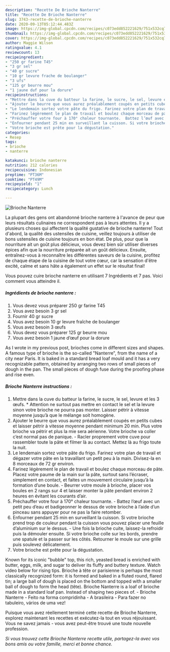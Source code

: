 ```yaml
---
description: "Recette De Brioche Nanterre"
title: "Recette De Brioche Nanterre"
slug: 3743-recette-de-brioche-nanterre
date: 2020-09-13T05:12:44.483Z
image: https://img-global.cpcdn.com/recipes/c073edd852221629/751x532cq70/brioche-nanterre-photo-principale-de-la-recette.jpg
thumbnail: https://img-global.cpcdn.com/recipes/c073edd852221629/751x532cq70/brioche-nanterre-photo-principale-de-la-recette.jpg
cover: https://img-global.cpcdn.com/recipes/c073edd852221629/751x532cq70/brioche-nanterre-photo-principale-de-la-recette.jpg
author: Maggie Wilson
ratingvalue: 4.1
reviewcount: 13
recipeingredient:
- "250 gr farine T45"
- "3 gr sel"
- "40 gr sucre"
- "10 gr levure frache de boulanger"
- "3 ufs"
- "125 gr beurre mou"
- "1 jaune duf pour la dorure"
recipeinstructions:
- "Mettre dans la cuve du batteur la farine, le sucre, le sel, levure et les 3 œufs. * Attention ne surtout pas mettre en contact le sel et la levure sinon votre brioche ne pourra pas monter. Laisser pétrir à vitesse moyenne jusqu’à que le mélange soit homogène."
- "Ajouter le beurre que vous aurez préalablement coupés en petits cubes et laisser pétrir à vitesse moyenne pendant minimum 20 min. Plus votre brioche va pétrir et plus la mie sera aérienne. Votre brioche va coller c’est normal pas de panique.  Racler proprement votre cuve pour rassembler toute la pâte et filmer là au contact. Mettez là au frigo toute la nuit."
- "Le lendemain sortez votre pâte du frigo. Farinez votre plan de travail et dégazer votre pâte en la travaillant un petit peu à la main. Divisez-la en 8 morceaux de 72 gr environ."
- "Farinez légèrement le plan de travail et boulez chaque morceau de pâte. Placez votre paume de la main sur la pâte, surtout sans l’écraser, simplement en contact, et faites un mouvement circulaire jusqu’à la formation d’une boule. Beurrer votre moule à brioche, placer vos boules en 2 rangs sur 4 et laisser monter la pâte pendant environ 2 heures en évitant les courants d’air."
- "Préchauffer votre four à 170° chaleur tournante.  Battez l’œuf avec un petit peu d’eau et badigeonner le dessus de votre brioche à l’aide d’un pinceau sans appuyer pour ne pas la faire retomber."
- "Enfourner pendant 25 min en surveillant la cuisson. Si votre brioche prend trop de couleur pendant la cuisson vous pouvez placer une feuille d’aluminium sur le dessus. Une fois la brioche cuite, laissez-la refroidir puis la démouler ensuite. Si votre brioche colle sur les bords, prendre une spatule et la passer sur les côtés. Retourner le moule sur une grille puis soulevez délicatement."
- "Votre brioche est prête pour la dégustation."
categories:
- Resep
tags:
- brioche
- nanterre

katakunci: brioche nanterre 
nutrition: 212 calories
recipecuisine: Indonesian
preptime: "PT36M"
cooktime: "PT49M"
recipeyield: "1"
recipecategory: Lunch

---
```



![Brioche Nanterre](https://img-global.cpcdn.com/recipes/c073edd852221629/751x532cq70/brioche-nanterre-photo-principale-de-la-recette.jpg)

La plupart des gens ont abandonné brioche nanterre à l'avance de peur que leurs résultats culinaires ne correspondent pas à leurs attentes. Il y a plusieurs choses qui affectent la qualité gustative de brioche nanterre! Tout d'abord, la qualité des ustensiles de cuisine, veillez toujours à utiliser de bons ustensiles de cuisine toujours en bon état. De plus, pour que la nourriture ait un goût plus délicieux, vous devez bien sûr utiliser diverses épices afin que la nourriture préparée ait un goût délicieux. Ensuite, entraînez-vous à reconnaître les différentes saveurs de la cuisine, profitez de chaque étape de la cuisine de tout votre cœur, car la sensation d'être excité, calme et sans hâte a également un effet sur le résultat final!

<!--inarticleads1-->

Vous pouvez cuire brioche nanterre en utilisant 7 Ingrédients et 7 pas. Voici comment vous atteindre il.

##### Ingrédients de brioche nanterre :

1. Vous devez vous préparer 250 gr farine T45
1. Vous avez besoin 3 gr sel
1. Fournir 40 gr sucre
1. Vous avez besoin 10 gr levure fraîche de boulanger
1. Vous avez besoin 3 œufs
1. Vous devez vous préparer 125 gr beurre mou
1. Vous avez besoin 1 jaune d’œuf pour la dorure


As I wrote in my previous post, brioches come in different sizes and shapes. A famous type of brioche is the so-called &#34;Nanterre&#34;, from the name of a city near Paris. It is baked in a standard bread loaf mould and it has a very recognizable pattern, obtained by arranging two rows of small pieces of dough in the pan. The small pieces of dough fuse during the proofing phase and rise even. 

<!--inarticleads2-->

##### Brioche Nanterre instructions :

1. Mettre dans la cuve du batteur la farine, le sucre, le sel, levure et les 3 œufs. * Attention ne surtout pas mettre en contact le sel et la levure sinon votre brioche ne pourra pas monter. Laisser pétrir à vitesse moyenne jusqu’à que le mélange soit homogène.
1. Ajouter le beurre que vous aurez préalablement coupés en petits cubes et laisser pétrir à vitesse moyenne pendant minimum 20 min. Plus votre brioche va pétrir et plus la mie sera aérienne. Votre brioche va coller c’est normal pas de panique.  - Racler proprement votre cuve pour rassembler toute la pâte et filmer là au contact. Mettez là au frigo toute la nuit.
1. Le lendemain sortez votre pâte du frigo. Farinez votre plan de travail et dégazer votre pâte en la travaillant un petit peu à la main. Divisez-la en 8 morceaux de 72 gr environ.
1. Farinez légèrement le plan de travail et boulez chaque morceau de pâte. Placez votre paume de la main sur la pâte, surtout sans l’écraser, simplement en contact, et faites un mouvement circulaire jusqu’à la formation d’une boule. - Beurrer votre moule à brioche, placer vos boules en 2 rangs sur 4 et laisser monter la pâte pendant environ 2 heures en évitant les courants d’air.
1. Préchauffer votre four à 170° chaleur tournante.  - Battez l’œuf avec un petit peu d’eau et badigeonner le dessus de votre brioche à l’aide d’un pinceau sans appuyer pour ne pas la faire retomber.
1. Enfourner pendant 25 min en surveillant la cuisson. Si votre brioche prend trop de couleur pendant la cuisson vous pouvez placer une feuille d’aluminium sur le dessus. - Une fois la brioche cuite, laissez-la refroidir puis la démouler ensuite. Si votre brioche colle sur les bords, prendre une spatule et la passer sur les côtés. Retourner le moule sur une grille puis soulevez délicatement.
1. Votre brioche est prête pour la dégustation.


Known for its iconic &#34;bubble&#34; top, this rich, yeasted bread is enriched with butter, eggs, milk, and sugar to deliver its fluffy and buttery texture. Watch video below for rising tips. Brioche à tête or parisienne is perhaps the most classically recognized form: it is formed and baked in a fluted round, flared tin; a large ball of dough is placed on the bottom and topped with a smaller ball of dough to form the head (tête). Brioche Nanterre is a loaf of brioche made in a standard loaf pan. Instead of shaping two pieces of. - Brioche Nanterre - Feito na forma compridinha - A brasileira - Para fazer no tabuleiro, vários de uma vez! 

<!--inarticleads1-->

<p>
Puisque vous avez réellement terminé cette recette de Brioche Nanterre, explorez maintenant les recettes et exécutez-la tout en vous réjouissant. Vous ne savez jamais - vous avez peut-être trouvé une toute nouvelle profession.
</p>

<p>
<i>Si vous trouvez cette Brioche Nanterre recette utile, partagez-la avec vos bons amis ou votre famille, merci et bonne chance.</i>
</p>
